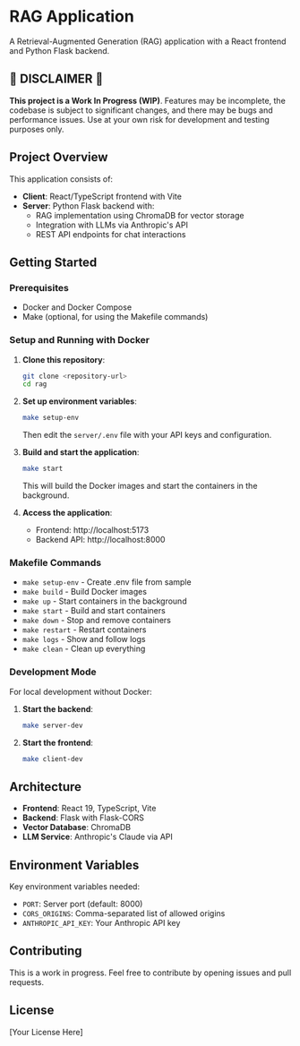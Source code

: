 # RAG Application

A Retrieval-Augmented Generation (RAG) application with a React frontend and Python Flask backend.

## 🚨 DISCLAIMER 🚨

**This project is a Work In Progress (WIP)**. Features may be incomplete, the codebase is subject to significant changes, and there may be bugs and performance issues. Use at your own risk for development and testing purposes only.

## Project Overview

This application consists of:

- **Client**: React/TypeScript frontend with Vite
- **Server**: Python Flask backend with:
  - RAG implementation using ChromaDB for vector storage
  - Integration with LLMs via Anthropic's API
  - REST API endpoints for chat interactions

## Getting Started

### Prerequisites

- Docker and Docker Compose
- Make (optional, for using the Makefile commands)

### Setup and Running with Docker

1. **Clone this repository**:
   ```bash
   git clone <repository-url>
   cd rag
   ```

2. **Set up environment variables**:
   ```bash
   make setup-env
   ```
   Then edit the `server/.env` file with your API keys and configuration.

3. **Build and start the application**:
   ```bash
   make start
   ```
   This will build the Docker images and start the containers in the background.

4. **Access the application**:
   - Frontend: http://localhost:5173
   - Backend API: http://localhost:8000

### Makefile Commands

- `make setup-env` - Create .env file from sample
- `make build` - Build Docker images
- `make up` - Start containers in the background
- `make start` - Build and start containers
- `make down` - Stop and remove containers
- `make restart` - Restart containers
- `make logs` - Show and follow logs
- `make clean` - Clean up everything

### Development Mode

For local development without Docker:

1. **Start the backend**:
   ```bash
   make server-dev
   ```

2. **Start the frontend**:
   ```bash
   make client-dev
   ```

## Architecture

- **Frontend**: React 19, TypeScript, Vite
- **Backend**: Flask with Flask-CORS
- **Vector Database**: ChromaDB
- **LLM Service**: Anthropic's Claude via API

## Environment Variables

Key environment variables needed:

- `PORT`: Server port (default: 8000)
- `CORS_ORIGINS`: Comma-separated list of allowed origins
- `ANTHROPIC_API_KEY`: Your Anthropic API key

## Contributing

This is a work in progress. Feel free to contribute by opening issues and pull requests.

## License

[Your License Here]